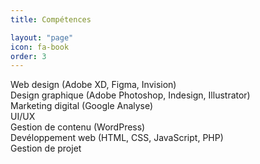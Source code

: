 ```yaml
---
title: Compétences

layout: "page"
icon: fa-book
order: 3
---
```


Web design (Adobe XD, Figma, Invision)<br>
Design graphique (Adobe Photoshop, Indesign, Illustrator)<br>
Marketing digital (Google Analyse)<br>
UI/UX<br>
Gestion de contenu (WordPress)<br>
Devéloppement web (HTML, CSS, JavaScript, PHP)<br>
Gestion de projet


